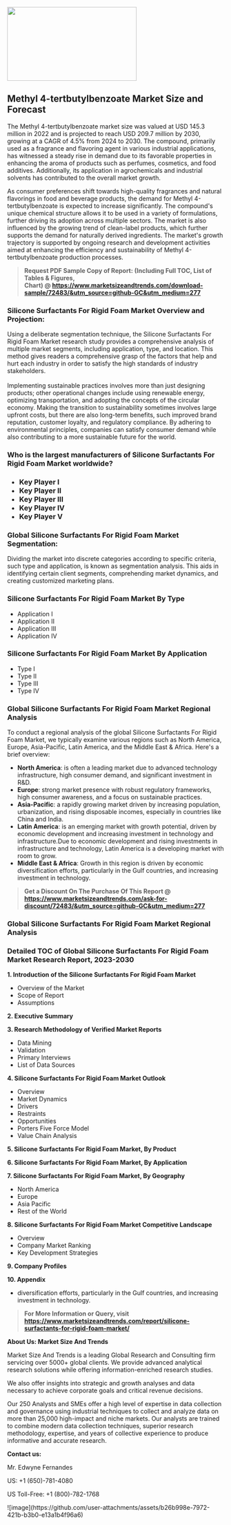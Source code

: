 <p><img class="alignnone size-medium wp-image-20088" src="https://ffe5etoiles.com/wp-content/uploads/2024/12/MST1-300x171.png" alt="" width="300" height="171" /></p><h2>Methyl 4-tertbutylbenzoate Market Size and Forecast</h2><p>The Methyl 4-tertbutylbenzoate market size was valued at USD 145.3 million in 2022 and is projected to reach USD 209.7 million by 2030, growing at a CAGR of 4.5% from 2024 to 2030. The compound, primarily used as a fragrance and flavoring agent in various industrial applications, has witnessed a steady rise in demand due to its favorable properties in enhancing the aroma of products such as perfumes, cosmetics, and food additives. Additionally, its application in agrochemicals and industrial solvents has contributed to the overall market growth.</p><p>As consumer preferences shift towards high-quality fragrances and natural flavorings in food and beverage products, the demand for Methyl 4-tertbutylbenzoate is expected to increase significantly. The compound's unique chemical structure allows it to be used in a variety of formulations, further driving its adoption across multiple sectors. The market is also influenced by the growing trend of clean-label products, which further supports the demand for naturally derived ingredients. The market's growth trajectory is supported by ongoing research and development activities aimed at enhancing the efficiency and sustainability of Methyl 4-tertbutylbenzoate production processes.</p></p><blockquote id="" class=""><strong>Request PDF Sample Copy of Report: (Including Full TOC, List of Tables &amp; Figures, Chart)&nbsp;@&nbsp;<strong><a href="https://www.marketsizeandtrends.com/download-sample/72483/&utm_source=github-GC&utm_medium=277" target="_blank">https://www.marketsizeandtrends.com/download-sample/72483/&utm_source=github-GC&utm_medium=277</a></strong></strong></blockquote><h3 id="" class="">Silicone Surfactants For Rigid Foam Market&nbsp;Overview and Projection:</h3><p id="" class="">Using a deliberate segmentation technique, the Silicone Surfactants For Rigid Foam Market research study provides a comprehensive analysis of multiple market segments, including application, type, and location. This method gives readers a comprehensive grasp of the factors that help and hurt each industry in order to satisfy the high standards of industry stakeholders. <br /> <br />Implementing sustainable practices involves more than just designing products; other operational changes include using renewable energy, optimizing transportation, and adopting the concepts of the circular economy. Making the transition to sustainability sometimes involves large upfront costs, but there are also long-term benefits, such improved brand reputation, customer loyalty, and regulatory compliance. By adhering to environmental principles, companies can satisfy consumer demand while also contributing to a more sustainable future for the world.</p><h3 id="" class="">Who is the largest manufacturers of&nbsp;Silicone Surfactants For Rigid Foam Market worldwide?</h3><h3 class=""><p><ul><li>Key Player I </li><li> Key Player II </li><li> Key Player III </li><li> Key Player IV </li><li> Key Player V</li></ul></p></h3><h3 id="" class="">Global&nbsp;Silicone Surfactants For Rigid Foam Market Segmentation:</h3><p id="" class="">Dividing the market into discrete categories according to specific criteria, such type and application, is known as segmentation analysis. This aids in identifying certain client segments, comprehending market dynamics, and creating customized marketing plans.</p><h3 id="" class="">Silicone Surfactants For Rigid Foam Market&nbsp;By Type</h3><p><p><ul><li>Application I </li><li> Application II </li><li> Application III </li><li> Application IV</p></li></ul></p></p><h3 id="" class="">Silicone Surfactants For Rigid Foam Market&nbsp;By Application</h3><p class=""><p><ul><li>Type I </li><li> Type II </li><li> Type III </li><li> Type IV</li></ul></p></p><h3 id="" class="">Global Silicone Surfactants For Rigid Foam Market Regional Analysis</h3><p id="" class="">To conduct a regional analysis of the global Silicone Surfactants For Rigid Foam Market, we typically examine various regions such as North America, Europe, Asia-Pacific, Latin America, and the Middle East &amp; Africa. Here's a brief overview:</p><ul><li><strong>North America</strong>: is often a leading market due to advanced technology infrastructure, high consumer demand, and significant investment in R&amp;D.</li><li><strong>Europe</strong>: strong market presence with robust regulatory frameworks, high consumer awareness, and a focus on sustainable practices.</li><li><strong>Asia-Pacific</strong>: a rapidly growing market driven by increasing population, urbanization, and rising disposable incomes, especially in countries like China and India.</li><li><strong>Latin America</strong>: is an emerging market with growth potential, driven by economic development and increasing investment in technology and infrastructure.Due to economic development and rising investments in infrastructure and technology, Latin America is a developing market with room to grow.</li><li><strong>Middle East &amp; Africa</strong>: Growth in this region is driven by economic diversification efforts, particularly in the Gulf countries, and increasing investment in technology.</li></ul><blockquote id="" class=""><strong>Get a Discount On The Purchase Of This Report @ <strong><a href="https://www.marketsizeandtrends.com/ask-for-discount/72483/&utm_source=github-GC&utm_medium=277" target="_blank">https://www.marketsizeandtrends.com/ask-for-discount/72483/&utm_source=github-GC&utm_medium=277</a></strong></strong></blockquote><h3 id="" class="">Global Silicone Surfactants For Rigid Foam Market Regional Analysis</h3><h3 id="" class="">Detailed TOC of Global Silicone Surfactants For Rigid Foam Market Research Report, 2023-2030</h3><p id="" class=""><strong>1. Introduction of the Silicone Surfactants For Rigid Foam Market</strong></p><ul><li>Overview of the Market</li><li>Scope of Report</li><li>Assumptions</li></ul><p id="" class=""><strong>2. Executive Summary</strong></p><p id="" class=""><strong>3. Research Methodology of Verified Market Reports</strong></p><ul><li>Data Mining</li><li>Validation</li><li>Primary Interviews</li><li>List of Data Sources</li></ul><p id="" class=""><strong>4. Silicone Surfactants For Rigid Foam Market Outlook</strong></p><ul><li>Overview</li><li>Market Dynamics</li><li>Drivers</li><li>Restraints</li><li>Opportunities</li><li>Porters Five Force Model</li><li>Value Chain Analysis</li></ul><p id="" class=""><strong>5. Silicone Surfactants For Rigid Foam Market, By Product</strong></p><p id="" class=""><strong>6. Silicone Surfactants For Rigid Foam Market, By Application</strong></p><p id="" class=""><strong>7. Silicone Surfactants For Rigid Foam Market, By Geography</strong></p><ul><li>North America</li><li>Europe</li><li>Asia Pacific</li><li>Rest of the World</li></ul><p id="" class=""><strong>8. Silicone Surfactants For Rigid Foam Market Competitive Landscape</strong></p><ul><li>Overview</li><li>Company Market Ranking</li><li>Key Development Strategies</li></ul><p id="" class=""><strong>9. Company Profiles</strong></p><p id="" class=""><strong>10. Appendix</strong></p><ul><li>diversification efforts, particularly in the Gulf countries, and increasing investment in technology.</li></ul><blockquote id="" class=""><strong>For More Information or Query, visit <strong><strong><a href="https://www.marketsizeandtrends.com/report/silicone-surfactants-for-rigid-foam-market/" target="_blank">https://www.marketsizeandtrends.com/report/silicone-surfactants-for-rigid-foam-market/</a></strong></strong></strong></blockquote><p id="" class=""><strong>About Us: Market Size And Trends</strong></p><p id="" class="">Market Size And Trends is a leading Global Research and Consulting firm servicing over 5000+ global clients. We provide advanced analytical research solutions while offering information-enriched research studies.</p><p id="" class="">We also offer insights into strategic and growth analyses and data necessary to achieve corporate goals and critical revenue decisions.</p><p id="" class="">Our 250 Analysts and SMEs offer a high level of expertise in data collection and governance using industrial techniques to collect and analyze data on more than 25,000 high-impact and niche markets. Our analysts are trained to combine modern data collection techniques, superior research methodology, expertise, and years of collective experience to produce informative and accurate research.</p><p id="" class=""><strong>Contact us:</strong></p><p id="" class="">Mr. Edwyne Fernandes</p><p id="" class="">US: +1 (650)-781-4080</p><p id="" class="">US Toll-Free: +1 (800)-782-1768</p>
![image](https://github.com/user-attachments/assets/b26b998e-7972-421b-b3b0-e13a1b4f96a6)
